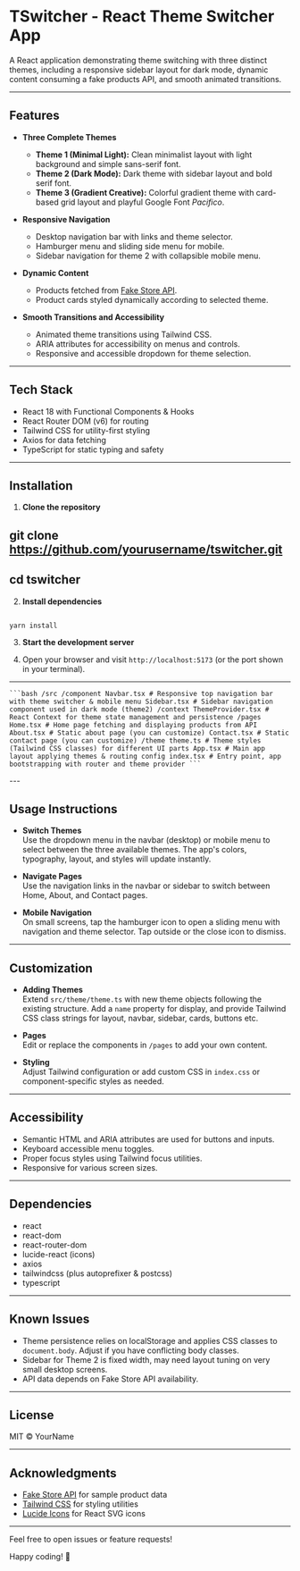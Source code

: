 # TSwitcher - React Theme Switcher App

A React application demonstrating theme switching with three distinct themes, including a responsive sidebar layout for dark mode, dynamic content consuming a fake products API, and smooth animated transitions.

---

## Features

- **Three Complete Themes**
  - **Theme 1 (Minimal Light):** Clean minimalist layout with light background and simple sans-serif font.
  - **Theme 2 (Dark Mode):** Dark theme with sidebar layout and bold serif font.
  - **Theme 3 (Gradient Creative):** Colorful gradient theme with card-based grid layout and playful Google Font *Pacifico*.

- **Responsive Navigation**
  - Desktop navigation bar with links and theme selector.
  - Hamburger menu and sliding side menu for mobile.
  - Sidebar navigation for theme 2 with collapsible mobile menu.
  
- **Dynamic Content**
  - Products fetched from [Fake Store API](https://fakestoreapi.com).
  - Product cards styled dynamically according to selected theme.

- **Smooth Transitions and Accessibility**
  - Animated theme transitions using Tailwind CSS.
  - ARIA attributes for accessibility on menus and controls.
  - Responsive and accessible dropdown for theme selection.

---

## Tech Stack

- React 18 with Functional Components & Hooks
- React Router DOM (v6) for routing
- Tailwind CSS for utility-first styling
- Axios for data fetching
- TypeScript for static typing and safety

---

## Installation

1. **Clone the repository**  
## git clone https://github.com/yourusername/tswitcher.git
## cd tswitcher


2. **Install dependencies**  
```bash npm install

yarn install
```

3. **Start the development server**  



4. Open your browser and visit `http://localhost:5173` (or the port shown in your terminal).

---

<pre><code>```bash /src /component Navbar.tsx # Responsive top navigation bar with theme switcher & mobile menu Sidebar.tsx # Sidebar navigation component used in dark mode (theme2) /context ThemeProvider.tsx # React Context for theme state management and persistence /pages Home.tsx # Home page fetching and displaying products from API About.tsx # Static about page (you can customize) Contact.tsx # Static contact page (you can customize) /theme theme.ts # Theme styles (Tailwind CSS classes) for different UI parts App.tsx # Main app layout applying themes & routing config index.tsx # Entry point, app bootstrapping with router and theme provider ``` </code></pre>---

## Usage Instructions

- **Switch Themes**  
  Use the dropdown menu in the navbar (desktop) or mobile menu to select between the three available themes. The app's colors, typography, layout, and styles will update instantly.

- **Navigate Pages**  
  Use the navigation links in the navbar or sidebar to switch between Home, About, and Contact pages.

- **Mobile Navigation**  
  On small screens, tap the hamburger icon to open a sliding menu with navigation and theme selector. Tap outside or the close icon to dismiss.

---

## Customization

- **Adding Themes**  
  Extend `src/theme/theme.ts` with new theme objects following the existing structure. Add a `name` property for display, and provide Tailwind CSS class strings for layout, navbar, sidebar, cards, buttons etc.

- **Pages**  
  Edit or replace the components in `/pages` to add your own content.

- **Styling**  
  Adjust Tailwind configuration or add custom CSS in `index.css` or component-specific styles as needed.

---

## Accessibility

- Semantic HTML and ARIA attributes are used for buttons and inputs.
- Keyboard accessible menu toggles.
- Proper focus styles using Tailwind focus utilities.
- Responsive for various screen sizes.

---

## Dependencies

- react
- react-dom
- react-router-dom
- lucide-react (icons)
- axios
- tailwindcss (plus autoprefixer & postcss)
- typescript

---

## Known Issues

- Theme persistence relies on localStorage and applies CSS classes to `document.body`. Adjust if you have conflicting body classes.
- Sidebar for Theme 2 is fixed width, may need layout tuning on very small desktop screens.
- API data depends on Fake Store API availability.

---

## License

MIT © YourName

---

## Acknowledgments

- [Fake Store API](https://fakestoreapi.com) for sample product data
- [Tailwind CSS](https://tailwindcss.com) for styling utilities
- [Lucide Icons](https://lucide.dev) for React SVG icons

---

Feel free to open issues or feature requests!

Happy coding! 🚀

